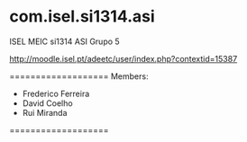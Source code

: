 com.isel.si1314.asi
===================
ISEL MEIC si1314 ASI Grupo 5

http://moodle.isel.pt/adeetc/user/index.php?contextid=15387

===================
Members:
*  Frederico Ferreira
*  David Coelho
*  Rui Miranda

===================
